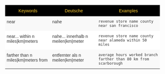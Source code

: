 <style type="text/css">
.tg  {border-collapse:collapse;border-spacing:0;border:none;border-color:#ccc;}
.tg td{font-family:Arial, sans-serif;font-size:14px;padding:10px 5px;border-style:solid;border-width:0px;overflow:hidden;word-break:normal;border-color:#ccc;color:#333;background-color:#fff;}
.tg th{font-family:Arial, sans-serif;font-size:14px;font-weight:normal;padding:10px 5px;border-style:solid;border-width:0px;overflow:hidden;word-break:normal;border-color:#ccc;color:#333;background-color:#f0f0f0;}
.tg .tg-31q5{background-color:#000000;color:#ffcd33;vertical-align:top}
.tg .tg-b7b8{background-color:#f9f9f9;vertical-align:top}
.tg .tg-yw4l{vertical-align:top}
</style>
<table class="tg">
  <tr>
    <th class="tg-31q5">Keywords</th>
    <th class="tg-31q5">Deutsche</th>
    <th class="tg-31q5">Examples</th>
  </tr>
  <tr>
    <td class="tg-b7b8">near</td>
    <td class="tg-b7b8">nahe</td>
    <td class="tg-b7b8"><code>revenue store name county near san francisco</code></td>
  </tr>
  <tr>
    <td class="tg-yw4l">near... within n miles|km|meters</td>
    <td class="tg-yw4l">nahe... innerhalb n meilen|km|meter</td>
    <td class="tg-yw4l"><code>revenue store name county near alameda within 50 miles</code></td>
  </tr>
  <tr>
    <td class="tg-b7b8">farther than n miles|km|meters from</td>
    <td class="tg-b7b8">entfernter als n meilen|km|meter</td>
    <td class="tg-b7b8"><code>average hours worked branch farther than 80 km from scarborough</code></td>
  </tr>
</table>
